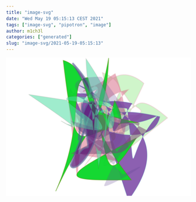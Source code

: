 ```yaml
---
title: "image-svg"
date: "Wed May 19 05:15:13 CEST 2021"
tags: ["image-svg", "pipotron", "image"]
author: m1ch3l
categories: ["generated"]
slug: "image-svg/2021-05-19-05:15:13"
---
```


![](image.svg)
